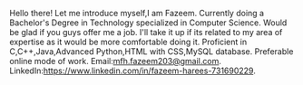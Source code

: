 Hello there! Let me introduce myself,I am Fazeem.
Currently doing a Bachelor's Degree in Technology specialized in Computer Science.
Would be glad if you guys offer me a job. I'll take it up if its related to my area of expertise as it would be more comfortable doing it.
Proficient in C,C++,Java,Advanced Python,HTML with CSS,MySQL database.
Preferable online mode of work.
Email:mfh.fazeem203@gmail.com.
LinkedIn:https://www.linkedin.com/in/fazeem-harees-731690229.
